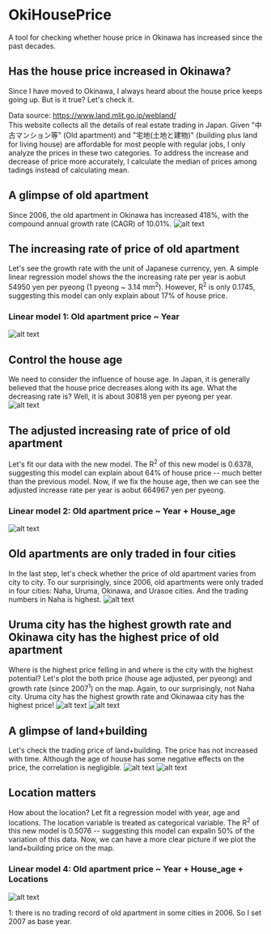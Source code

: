 # OkiHousePrice
A tool for checking whether house price in Okinawa has increased since the past decades.

## Has the house price increased in Okinawa?
Since I have moved to Okinawa, I always heard about the house price keeps going up. But is it true? Let's check it.

Data source: https://www.land.mlit.go.jp/webland/  
This website collects all the details of real estate trading in Japan. Given "中古マンション等" (Old apartment) and "宅地(土地と建物)" (building plus land for living house) are affordable for most people with regular jobs, I only analyze the prices in these two categories. To address the increase and decrease of price more accurately, I calculate the median of prices among tadings instead of calculating mean. 

## A glimpse of old apartment
Since 2006, the old apartment in Okinawa has increased 418%, with the compound annual growth rate (CAGR) of 10.01%. 
![alt text](https://github.com/pocession/OkiHousePrice/blob/master/Result/Growth_year.png?raw=true)

## The increasing rate of price of old apartment
Let's see the growth rate with the unit of Japanese currency, yen. A simple linear regression model shows the the increasing rate per year is aobut 54950 yen per pyeong (1 pyeong ~ 3.14 mm<sup>2</sup>). However, R<sup>2</sup> is only 0.1745, suggesting this model can only explain about 17% of house price.
### Linear model 1: Old apartment price ~ Year
![alt text](https://github.com/pocession/OkiHousePrice/blob/master/Result/Unit_year.png?raw=true)
## Control the house age
We need to consider the influence of house age. In Japan, it is generally believed that the house price decreases along with its age. What the decreasing rate is? Well, it is about 30818 yen per pyeong per year.
![alt text](https://github.com/pocession/OkiHousePrice/blob/master/Result/Unit_age.png?raw=true)

## The adjusted increasing rate of price of old apartment
Let's fit our data with the new model. The R<sup>2</sup> of this new model is 0.6378, suggesting this model can explain about 64% of house price -- much better than the previous model. Now, if we fix the house age, then we can see the adjusted increase rate per year is aobut 664967 yen per pyeong. 
### Linear model 2: Old apartment price ~ Year + House_age
![alt text](https://github.com/pocession/OkiHousePrice/blob/master/Result/Unit_year_corrected.png?raw=true)

## Old apartments are only traded in four cities
In the last step, let's check whether the price of old apartment varies from city to city. To our  surprisingly, since 2006, old apartments were only traded in four cities: Naha, Uruma, Okinawa, and Urasoe cities. And the trading numbers in Naha is highest. 
![alt text](https://github.com/pocession/OkiHousePrice/blob/master/Result/Tradednumeber_location.png?raw=true)

## Uruma city has the highest growth rate and Okinawa city has the highest price of old apartment
Where is the highest price felling in and where is the city with the highest potential? Let's plot the both price (house age adjusted, per pyeong) and growth rate (since 2007<sup>1</sup>) on the map. Again, to our  surprisingly, not Naha city. Uruma city has the highest growth rate and Okinawaa city has the highest price!
![alt text](https://github.com/pocession/OkiHousePrice/blob/master/Result/Traded2020_location.png?raw=true)
![alt text](https://github.com/pocession/OkiHousePrice/blob/master/Result/Traded2020_growthrate.png?raw=true)

## A glimpse of land+building
Let's check the trading price of land+building. The price has not increased with time. Although the age of house has some negative effects on the price, the correlation is negligible.
![alt text](https://github.com/pocession/OkiHousePrice/blob/master/Result/LandBuilding_Unit_year.png?raw=true)
![alt text](https://github.com/pocession/OkiHousePrice/blob/master/Result/LandBuilding_Unit_age.png?raw=true)

## Location matters
How about the location? Let fit a regression model with year, age and locations. The location variable is treated as categorical variable. The R<sup>2</sup> of this new model is 0.5076 -- suggesting this model can expalin 50% of the variation of this data. Now, we can have a more clear picture if we plot the land+building price on the map. 
### Linear model 4: Old apartment price ~ Year + House_age + Locations
![alt text](https://github.com/pocession/OkiHousePrice/blob/master/Result/City_Unit_Price.png?raw=true)  

1: there is no trading record of old apartment in some cities in 2006. So I set 2007 as base year.

